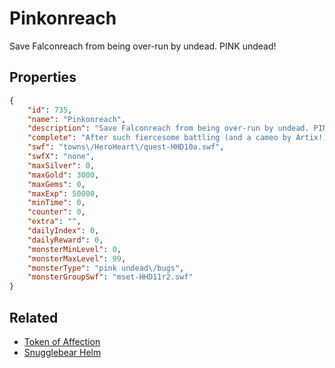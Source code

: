 # Pinkonreach

Save Falconreach from being over-run by undead. PINK undead!

## Properties

```json
{
    "id": 735,
    "name": "Pinkonreach",
    "description": "Save Falconreach from being over-run by undead. PINK undead!",
    "complete": "After such fiercesome battling (and a cameo by Artix!) both you and Falconreach are in the pink!",
    "swf": "towns\/HeroHeart\/quest-HHD10a.swf",
    "swfX": "none",
    "maxSilver": 0,
    "maxGold": 3000,
    "maxGems": 0,
    "maxExp": 50000,
    "minTime": 0,
    "counter": 0,
    "extra": "",
    "dailyIndex": 0,
    "dailyReward": 0,
    "monsterMinLevel": 0,
    "monsterMaxLevel": 99,
    "monsterType": "pink undead\/bugs",
    "monsterGroupSwf": "mset-HHD11r2.swf"
}
```

## Related

- [Token of Affection](../items/707-token-of-affection.md)
- [Snugglebear Helm](../items/723-snugglebear-helm.md)

